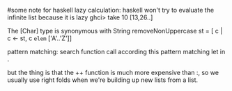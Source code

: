 #some note for haskell
lazy calculation:
    haskell won't try to evaluate the infinite list because it is lazy
    ghci> take 10 [13,26..]

The [Char] type is synonymous with String
removeNonUppercase st = [ c | c <- st, c `elem` ['A'..'Z']]

pattern matching:
    search function call according this pattern matching
    let <bindings> in <expression>.


but the thing is that the ++ function is much more expensive than :, so we usually use right folds when we're building up new lists from a list.
